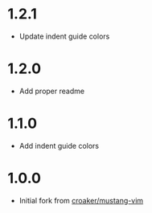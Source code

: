 # 1.2.1
* Update indent guide colors

# 1.2.0
* Add proper readme

# 1.1.0
* Add indent guide colors

# 1.0.0
* Initial fork from [croaker/mustang-vim](https://github.com/croaker/mustang-vim)
